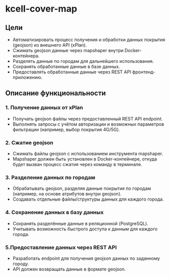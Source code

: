# kcell-cover-map

## Цели
- Автоматизировать процесс получения и обработки данных покрытия (geojson) из внешнего API (xPlan).
- Сжимать geojson данные через mapshaper внутри Docker-контейнера.
- Разделять данные по городам для дальнейшего использования.
- Сохранять обработанные данные в базе данных.
- Предоставлять обработанные данные через REST API фронтенд-приложению.

## Описание функциональности
### 1. Получение данных от xPlan
- Получать geojson файлы через предоставленный REST API endpoint.
- Выполнять запросы с учётом авторизации и возможных параметров фильтрации (например, выбор покрытия 4G/5G).

### 2. Сжатие geojson
- Сжимать файлы geojson с использованием инструмента mapshaper.
- Mapshaper должен быть установлен в Docker-контейнере, откуда будет вызван процесс сжатия через команду в терминале.

### 3. Разделение данных по городам
- Обрабатывать geojson, разделяя данные покрытия по городам (например, на основе атрибутов внутри geojson).
- Создавать отдельные файлы/структуры данных для каждого города.

### 4. Сохранение данных в базу данных
- Сохранять разделённые данные в реляционной (PostgreSQL).
- Учитывать возможность быстрого доступа к данным для каждого города.

### 5.Предоставление данных через REST API
- Разработать endpoint для получения geojson данных по заданному городу.
- API должен возвращать данные в формате geojson.
